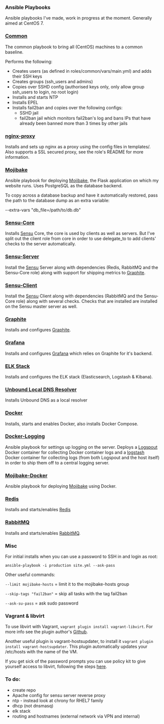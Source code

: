 ### Ansible Playbooks ###

Ansible playbooks I've made, work in progress at the moment. Generally aimed at CentOS 7.

### [Common](roles/common/) ###

The common playbook to bring all (CentOS) machines to a common baseline.

Performs the following:

- Creates users (as defined in roles/common/vars/main.yml) and adds their SSH keys
- Creates groups (ssh_users and admins)
- Copies over SSHD config (authorised keys only, only allow group ssh_users to login, no root login)
- Installs and starts NTP
- Installs EPEL
- Installs fail2ban and copies over the following configs:
    - SSHD jail
    - fail2ban jail which monitors fail2ban's log and bans IPs that have already been banned more than 3 times by other jails

### [nginx-proxy](roles/nginx-proxy/) ###

Installs and sets up nginx as a proxy using the config files in templates/.
Also supports a SSL secured proxy, see the role's README for more information.

### [Mojibake](roles/mojibake/) ###

Ansible playbook for deploying [Mojibake](https://github.com/ardinor/mojibake), the Flask application on which my website runs. Uses PostgreSQL as the database backend.

To copy across a database backup and have it automatically restored, pass the path to the database dump as an extra variable:

--extra-vars "db_file=/path/to/db.db"

### [Sensu-Core](roles/sensu-core) ###

Installs [Sensu](http://sensuapp.org) Core, the core is used by clients as well as servers. But I've split out the client role from core in order to use delegate_to to add clients' checks to the server automatically.

### [Sensu-Server](roles/sensu-server) ###

Install the [Sensu](http://sensuapp.org) Server along with dependencies (Redis, RabbitMQ and the Sensu-Core role) along with support for shipping metrics to [Graphite](https://github.com/graphite-project).

### [Sensu-Client](roles/sensu-client) ###

Install the [Sensu](http://sensuapp.org) Client along with dependencies (RabbitMQ and the Sensu-Core role) along with several checks. Checks that are installed are installed on the Sensu master server as well.

### [Graphite](roles/graphite) ###

Installs and configures [Graphite](https://github.com/graphite-project).

### [Grafana](roles/grafana) ###

Installs and configures [Grafana](http://docs.grafana.org/) which relies on Graphite for it's backend.

### [ELK Stack](roles/elk-stack) ###

Installs and configures the ELK stack (Elasticsearch, Logstash & Kibana).

### [Unbound Local DNS Resolver](/roles/unbound-local-dns) ###

Installs Unbound DNS as a local resolver

### [Docker](roles/docker/) ###

Installs, starts and enables Docker, also installs Docker Compose.

### [Docker-Logging](roles/docker-logging/) ###

Ansible playbook for settings up logging on the server. Deploys a [Logspout](https://github.com/gliderlabs/logspout) Docker container for collecting Docker container logs and a [logstash](http://logstash.net/) Docker container for collecting logs (from both Logspout and the host itself) in order to ship them off to a central logging server.

### [Mojibake-Docker](roles/mojibake-docker/) ###

Ansible playbook for deploying [Mojibake](https://github.com/ardinor/mojibake) using Docker.

### [Redis](roles/redis/) ###

Installs and starts/enables [Redis](http://redis.io/)

### [RabbitMQ](roles/rabbitmq) ###

Installs and starts/enables [RabbitMQ](https://www.rabbitmq.com/).

### Misc

For initial installs when you can use a password to SSH in and login as root:

    ansible-playbook -i production site.yml --ask-pass

Other useful commands:

`--limit mojibake-hosts` = limit it to the mojibake-hosts group

`--skip-tags "fail2ban"` = skip all tasks with the tag fail2ban

`--ask-su-pass` = ask sudo password

### Vagrant & libvirt

To use libvirt with Vagrant, `vagrant plugin install vagrant-libvirt`. For more info see the plugin author's [Github](https://github.com/pradels/vagrant-libvirt).

Another useful plugin is vagrant-hostsupdater, to install it `vagrant plugin install vagrant-hostsupdater`. This plugin automatically updates your /etc/hosts with the name of the VM.

If you get sick of the password prompts you can use policy kit to give yourself access to libvirt, following the steps [here](http://wiki.libvirt.org/page/SSHPolicyKitSetup).

### To do:

- create repo
- Apache config for sensu server reverse proxy
- ntp - instead look at chrony for RHEL7 family
- dhcp (not dnsmasq)
- elk stack
- routing and hostnames (external network via VPN and internal)
